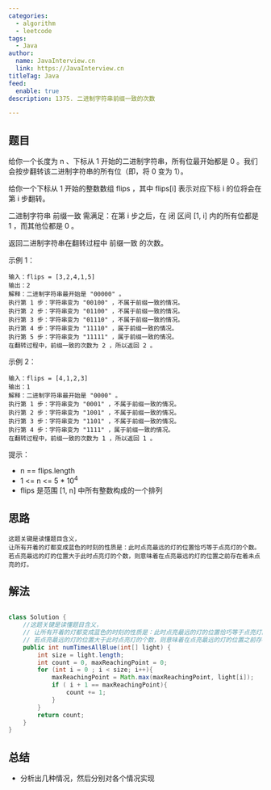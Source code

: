 ```yaml
---
categories:
  - algorithm
  - leetcode
tags:
  - Java
author: 
  name: JavaInterview.cn
  link: https://JavaInterview.cn
titleTag: Java
feed:
  enable: true
description: 1375. 二进制字符串前缀一致的次数

---
```


## 题目

给你一个长度为 n 、下标从 1 开始的二进制字符串，所有位最开始都是 0 。我们会按步翻转该二进制字符串的所有位（即，将 0 变为 1）。

给你一个下标从 1 开始的整数数组 flips ，其中 flips[i] 表示对应下标 i 的位将会在第 i 步翻转。

二进制字符串 前缀一致 需满足：在第 i 步之后，在 闭 区间 [1, i] 内的所有位都是 1 ，而其他位都是 0 。

返回二进制字符串在翻转过程中 前缀一致 的次数。



示例 1：

    输入：flips = [3,2,4,1,5]
    输出：2
    解释：二进制字符串最开始是 "00000" 。
    执行第 1 步：字符串变为 "00100" ，不属于前缀一致的情况。
    执行第 2 步：字符串变为 "01100" ，不属于前缀一致的情况。
    执行第 3 步：字符串变为 "01110" ，不属于前缀一致的情况。
    执行第 4 步：字符串变为 "11110" ，属于前缀一致的情况。
    执行第 5 步：字符串变为 "11111" ，属于前缀一致的情况。
    在翻转过程中，前缀一致的次数为 2 ，所以返回 2 。
示例 2：

    输入：flips = [4,1,2,3]
    输出：1
    解释：二进制字符串最开始是 "0000" 。
    执行第 1 步：字符串变为 "0001" ，不属于前缀一致的情况。
    执行第 2 步：字符串变为 "1001" ，不属于前缀一致的情况。
    执行第 3 步：字符串变为 "1101" ，不属于前缀一致的情况。
    执行第 4 步：字符串变为 "1111" ，属于前缀一致的情况。
    在翻转过程中，前缀一致的次数为 1 ，所以返回 1 。


提示：

* n == flips.length
* 1 <= n <= 5 * 10<sup>4<sup>
* flips 是范围 [1, n] 中所有整数构成的一个排列

## 思路

    这题关键是读懂题目含义，
    让所有开着的灯都变成蓝色的时刻的性质是：此时点亮最远的灯的位置恰巧等于点亮灯的个数。
    若点亮最远的灯的位置大于此时点亮灯的个数，则意味着在点亮最远的灯的位置之前存在着未点亮的灯。


## 解法
```java

class Solution {
    //这题关键是读懂题目含义，
    // 让所有开着的灯都变成蓝色的时刻的性质是：此时点亮最远的灯的位置恰巧等于点亮灯的个数。
    // 若点亮最远的灯的位置大于此时点亮灯的个数，则意味着在点亮最远的灯的位置之前存在着未点亮的灯。
    public int numTimesAllBlue(int[] light) {
        int size = light.length;
        int count = 0, maxReachingPoint = 0;
        for (int i = 0 ; i < size; i++){
            maxReachingPoint = Math.max(maxReachingPoint, light[i]);
            if ( i + 1 == maxReachingPoint){
                count += 1;
            }
        }
        return count;
    }
}
```

## 总结

- 分析出几种情况，然后分别对各个情况实现 

